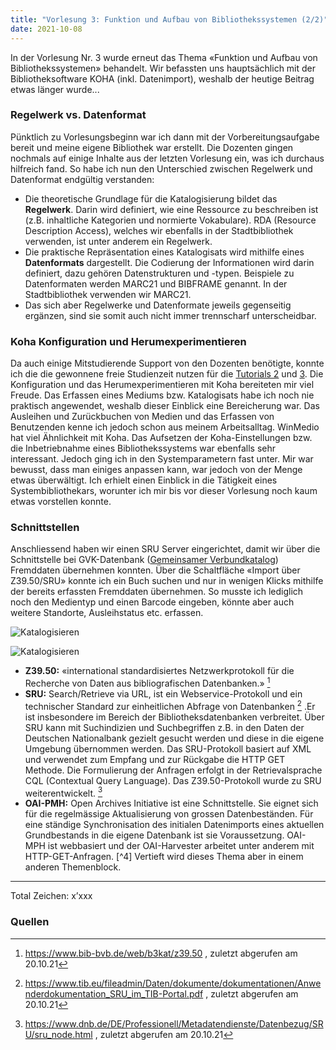 ```yaml
---
title: "Vorlesung 3: Funktion und Aufbau von Bibliothekssystemen (2/2)"
date: 2021-10-08
---
```

In der Vorlesung Nr. 3 wurde erneut das Thema «Funktion und Aufbau von Bibliothekssystemen» behandelt. Wir befassten uns hauptsächlich mit der Bibliotheksoftware KOHA (inkl. Datenimport), weshalb der heutige Beitrag etwas länger wurde...

### Regelwerk vs. Datenformat
Pünktlich zu Vorlesungsbeginn war ich dann mit der Vorbereitungsaufgabe bereit und meine eigene Bibliothek war erstellt. Die Dozenten gingen nochmals auf einige Inhalte aus der letzten Vorlesung ein, was ich durchaus hilfreich fand. So habe ich nun den Unterschied zwischen Regelwerk und Datenformat endgültig verstanden:

- Die theoretische Grundlage für die Katalogisierung bildet das **Regelwerk**. Darin wird definiert, wie eine Ressource zu beschreiben ist (z.B. inhaltliche Kategorien und normierte Vokabulare). RDA (Resource Description Access), welches wir ebenfalls in der Stadtbibliothek verwenden, ist unter anderem ein Regelwerk.
- Die praktische Repräsentation eines Katalogisats wird mithilfe eines **Datenformats** dargestellt. Die Codierung der Informationen wird darin definiert, dazu gehören Datenstrukturen und -typen. Beispiele zu Datenformaten werden MARC21 und BIBFRAME genannt. In der Stadtbibliothek verwenden wir MARC21. 
- Das sich aber Regelwerke und Datenformate jeweils gegenseitig ergänzen, sind sie somit auch nicht immer trennscharf unterscheidbar.

### Koha Konfiguration und Herumexperimentieren
Da auch einige Mitstudierende Support von den Dozenten benötigte, konnte ich die die gewonnene freie Studienzeit nutzen für die [Tutorials 2]( https://zefanjas.de/koha-installation-schule-bibliografische-framework/) und [3]( https://zefanjas.de/teil-3-grundeinstellungen-wie-man-koha-installiert-und-fuer-schulen-einrichtet/). Die Konfiguration und das Herumexperimentieren mit Koha bereiteten mir viel Freude. Das Erfassen eines Mediums bzw. Katalogisats habe ich noch nie praktisch angewendet, weshalb dieser Einblick eine Bereicherung war. Das Ausleihen und Zurückbuchen von Medien und das Erfassen von Benutzenden kenne ich jedoch schon aus meinem Arbeitsalltag. WinMedio hat viel Ähnlichkeit mit Koha. Das Aufsetzen der Koha-Einstellungen bzw. die Inbetriebnahme eines Bibliothekssystems war ebenfalls sehr interessant. Jedoch ging ich in den Systemparametern fast unter. Mir war bewusst, dass man einiges anpassen kann, war jedoch von der Menge etwas überwältigt. Ich erhielt einen Einblick in die Tätigkeit eines Systembibliothekars, worunter ich mir bis vor dieser Vorlesung noch kaum etwas vorstellen konnte. 

### Schnittstellen
Anschliessend haben wir einen SRU Server eingerichtet, damit wir über die Schnittstelle bei GVK-Datenbank ([Gemeinsamer Verbundkatalog](https://gvk.k10plus.de/?COOKIE=U999,K999,D2.1,E270eaf19-1,I0,B9994++++++,SY,QDEF,A,H12,,73,,76-78,,88-90,NGAST,R193.5.58.254,FN)) Fremddaten übernehmen konnten. 
Über die Schaltfläche «Import über Z39.50/SRU» konnte ich ein Buch suchen und nur in wenigen Klicks mithilfe der bereits erfassten Fremddaten übernehmen. So musste ich lediglich noch den Medientyp und einen Barcode eingeben, könnte aber auch weitere Standorte, Ausleihstatus etc. erfassen.

![Katalogisieren](https://i.ibb.co/TbcgZG6/03-Katalogisat2.png) <br>

![Katalogisieren](https://i.ibb.co/XCZkGdJ/03-Katalogisat3.png) <br>

- **Z39.50:** «international standardisiertes Netzwerkprotokoll für die Recherche von Daten aus bibliografischen Datenbanken.» [^1]
- **SRU:** Search/Retrieve via URL, ist ein Webservice-Protokoll und ein technischer Standard zur einheitlichen Abfrage von Datenbanken [^2] .Er ist insbesondere im Bereich der Bibliotheksdatenbanken verbreitet. Über SRU kann mit Suchindizien und Suchbegriffen z.B. in den Daten der Deutschen Nationalbank gezielt gesucht werden und diese in die eigene Umgebung übernommen werden. Das SRU-Protokoll basiert auf XML und verwendet zum Empfang und zur Rückgabe die HTTP GET Methode. Die Formulierung der Anfragen erfolgt in der Retrievalsprache CQL (Contextual Query Language). Das Z39.50-Protokoll wurde zu SRU weiterentwickelt. [^3]
- **OAI-PMH:** Open Archives Initiative ist eine Schnittstelle. Sie eignet sich für die regelmässige Aktualisierung von grossen Datenbeständen. Für eine ständige Synchronisation des initialen Datenimports eines aktuellen Grundbestands in die eigene Datenbank ist sie Voraussetzung. OAI-MPH ist webbasiert und der OAI-Harvester arbeitet unter anderem mit HTTP-GET-Anfragen. [^4] Vertieft wird dieses Thema aber in einem anderen Themenblock.

---
Total Zeichen: x’xxx

### Quellen
[^1]: <https://www.bib-bvb.de/web/b3kat/z39.50> , zuletzt abgerufen am 20.10.21
[^2]: <https://www.tib.eu/fileadmin/Daten/dokumente/dokumentationen/Anwenderdokumentation_SRU_im_TIB-Portal.pdf> , zuletzt abgerufen am 20.10.21
[^3]: <https://www.dnb.de/DE/Professionell/Metadatendienste/Datenbezug/SRU/sru_node.html> , zuletzt abgerufen am 20.10.21
[^4:]: <https://www.dnb.de/DE/Professionell/Metadatendienste/Datenbezug/OAI/oai_node.html> , zuletzt abgerufen am 20.10.21
